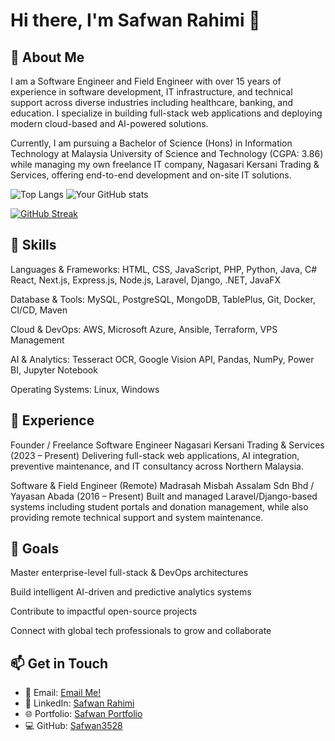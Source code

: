 # Hi there, I'm Safwan Rahimi 👋

## 🚀 About Me

I am a Software Engineer and Field Engineer with over 15 years of experience in software development, IT infrastructure, and technical support across diverse industries including healthcare, banking, and education. I specialize in building full-stack web applications and deploying modern cloud-based and AI-powered solutions.

Currently, I am pursuing a Bachelor of Science (Hons) in Information Technology at Malaysia University of Science and Technology (CGPA: 3.86) while managing my own freelance IT company, Nagasari Kersani Trading & Services, offering end-to-end development and on-site IT solutions.


![Top Langs](https://github-readme-stats.vercel.app/api/top-langs/?username=Safwan3528&layout=compact&theme=tokyonight) ![Your GitHub stats](https://github-readme-stats.vercel.app/api?username=Safwan3528&show_icons=true&theme=tokyonight)

[![GitHub Streak](https://streak-stats.demolab.com?user=Safwan3528&theme=tokyonight)](https://git.io/streak-stats)


## 🔧 Skills
Languages & Frameworks:
HTML, CSS, JavaScript, PHP, Python, Java, C#
React, Next.js, Express.js, Node.js, Laravel, Django, .NET, JavaFX

Database & Tools:
MySQL, PostgreSQL, MongoDB, TablePlus, Git, Docker, CI/CD, Maven

Cloud & DevOps:
AWS, Microsoft Azure, Ansible, Terraform, VPS Management

AI & Analytics:
Tesseract OCR, Google Vision API, Pandas, NumPy, Power BI, Jupyter Notebook

Operating Systems:
Linux, Windows

## 💼 Experience
Founder / Freelance Software Engineer
Nagasari Kersani Trading & Services (2023 – Present)
Delivering full-stack web applications, AI integration, preventive maintenance, and IT consultancy across Northern Malaysia.

Software & Field Engineer (Remote)
Madrasah Misbah Assalam Sdn Bhd / Yayasan Abada (2016 – Present)
Built and managed Laravel/Django-based systems including student portals and donation management, while also providing remote technical support and system maintenance.

## 🎯 Goals
Master enterprise-level full-stack & DevOps architectures

Build intelligent AI-driven and predictive analytics systems

Contribute to impactful open-source projects

Connect with global tech professionals to grow and collaborate

## 📫 Get in Touch

- 📧 Email: [Email Me!](mailto:safwan.rahimi@ug.must.edu.my)  
- 🔗 LinkedIn: [Safwan Rahimi](https://www.linkedin.com/in/safwanrahimi)  
- 🌐 Portfolio: [Safwan Portfolio](https://safwanrahimi.vercel.app)  
- 💻 GitHub: [Safwan3528](https://github.com/Safwan3528)
